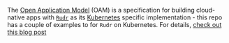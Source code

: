 The [Open Application Model](https://oam.dev/) (OAM) is a specification for building cloud-native apps with [`Rudr`](https://github.com/oam-dev/rudr) as its [Kubernetes](https://kubernetes.io/) specific implementation - this repo has a couple of examples to for `Rudr` on Kubernetes. For details, [check out this blog post]()